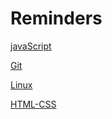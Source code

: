 # Reminders

[javaScript](https://github.com/linkqwd/reminders/tree/master/javaScript)

[Git](https://github.com/linkqwd/reminders/tree/master/git)

[Linux](https://github.com/linkqwd/reminders/blob/master/linux/README.md)

[HTML-CSS](https://github.com/linkqwd/reminders/tree/master/html-css)
